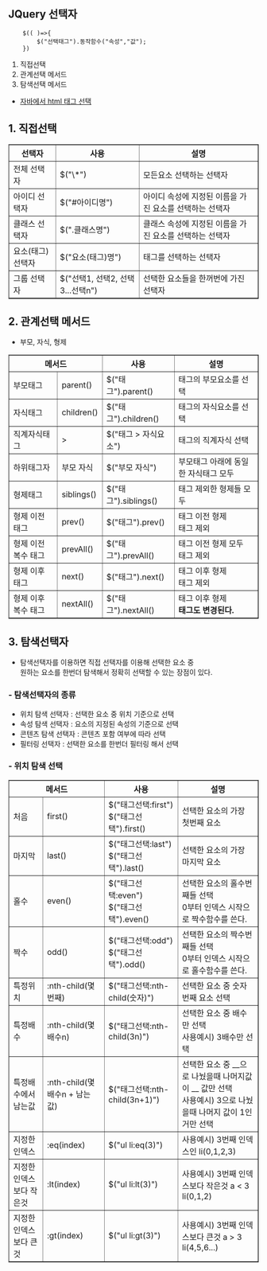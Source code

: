 ## JQuery 선택자

```
    $(( )=>{
        $("선택태그").동작함수("속성","값");
    })
```

1.  직접선택
2.  관계선택 메서드
3.  탐색선택 메서드
- [자바에서 html 태그 선택](https://github.com/hyeah0/SmartWeb_Contents_WebApplication_developer_class/blob/main/5_web/03_js/00_DOM/01_01_searchElement(tag).md)

## 1. 직접선택

<table border="1" cellspacing="0">
    <tr><th> 선택자 </th><th> 사용 </th><th> 설명 </th></tr>
    <tr><td> 전체 선택자   </td>    <td> $("\*")                     </td> <td> 모든요소 선택하는 선택자 </td></tr>
    <tr><td> 아이디 선택자  </td>    <td> $("#아이디명")                 </td> <td> 아이디 속성에 지정된 이름을 가진 요소를 선택하는 선택자</td></tr>
    <tr><td> 클래스 선택자 </td>     <td> $(".클래스명")                 </td> <td> 클래스 속성에 지정된 이름을 가진 요소를 선택하는 선택자</td></tr>
    <tr><td> 요소(태그) 선택자  </td> <td> $("요소(태그)명")              </td>  <td>태그를 선택하는 선택자 </td></tr>
    <tr><td> 그룹 선택자  </td>   <td> $("선택1, 선택2, 선택3...선택n") </td>   <td>선택한 요소들을 한꺼번에 가진 선택자   </td></tr>
</table>

## 2. 관계선택 메서드

- 부모, 자식, 형제

<table border="1" cellspacing="0">
    <tr><th colspan="2"> 메서드 </th><th> 사용 </th><th> 설명 </th></tr>
    <tr><td>부모태그  </td>   <td>parent() </td><td> $("태그").parent() </td><td> 태그의 부모요소를 선택 </td></tr>
    <tr><td>자식태그 </td>    <td>children() </td><td> $("태그").children() </td><td> 태그의 자식요소를 선택 </td></tr>
    <tr><td>직계자식태그 </td>  <td> > </td><td> $("태그 > 자식요소") </td><td> 태그의 직계자식 선택 </td></tr>
    <tr><td> 하위태그자</td>  <td> 부모 자식 </td><td> $("부모 자식") </td><td> 부모태그 아래에 동일한 자식태그 모두 </td></tr>
    <tr><td> 형제태그</td>    <td>siblings() </td><td> $("태그").siblings() </td><td> 태그 제외한 형제들 모두</tr>
    <tr><td>형제 이전 태그 </td>  <td>prev() </td><td> $("태그").prev() </td><td> 태그 이전 형제<br>태그 제외</td></tr> 
    <tr><td>형제 이전 복수 태그 </td><td>prevAll() </td><td> $("태그").prevAll() </td><td> 태그 이전 형제 모두 <br>태그 제외</td></tr>
    <tr><td> 형제 이후 태그 </td><td>next() </td><td> $("태그").next()</td><td> 태그 이후 형제 <br>태그 제외</td></tr>
    <tr><td> 형제 이후 복수 태그</td><td>nextAll() </td><td> $("태그").nextAll() </td><td> 태그 이후 형제 <br><b>태그도 변경된다. </td></tr>
</table>

## 3. 탐색선택자

- 탐색선택자를 이용하면 직접 선택자를 이용해 선택한 요소 중 <br>
  원하는 요소를 한번더 탐색해서 정확히 선택할 수 있는 장점이 있다.

### - 탐색선택자의 종류

- 위치 탐색 선택자 : 선택한 요소 중 위치 기준으로 선택
- 속성 탐색 선택자 : 요소의 지정된 속성의 기준으로 선택
- 콘텐츠 탐색 선택자 : 콘텐츠 포함 여부에 따라 선택
- 필터링 선택자 : 선택한 요소를 한번더 필터링 해서 선택

### - 위치 탐색 선택

<table border="1" cellspacing="0">
    <tr><th colspan="2"> 메서드 </th><th> 사용 </th><th> 설명 </th></tr>
    <tr><td> 처음   </td> <td> first()   </td> <td> $("태그선택:first") <br> $("태그선택").first()   </td> <td> 선택한 요소의 가장 첫번째 요소   </td></tr>
    <tr><td> 마지막   </td> <td> last()   </td> <td> $("태그선택:last") <br> $("태그선택").last()   </td> <td> 선택한 요소의 가장 마지막 요소   </td></tr>
    <tr><td> 홀수   </td> <td> even()   </td> <td>  $("태그선택:even") <br> $("태그선택").even()  </td> <td> 선택한 요소의 홀수번째들 선택 <br>0부터 인덱스 시작으로 짝수함수를 쓴다.   </td></tr>
    <tr><td> 짝수   </td> <td> odd()    </td> <td>  $("태그선택:odd") <br> $("태그선택").odd()  </td> <td> 선택한 요소의 짝수번째들 선택 <br>0부터 인덱스 시작으로 홀수함수를 쓴다.     </td></tr>
    <tr><td> 특정위치   </td> <td> :nth-child(몇번째)   </td> <td> $("태그선택:nth-child(숫자)")   </td> <td> 선택한 요소 중 숫자번째 요소 선택   </td></tr>
    <tr><td> 특정배수   </td> <td> :nth-child(몇배수n)    </td> <td> $("태그선택:nth-child(3n)")   </td> <td> 선택한 요소 중 배수만 선택 <br> 사용예시) 3배수만 선택    </td></tr>
    <tr><td> 특정배수에서 남는값   </td> <td>:nth-child(몇배수n + 남는값)     </td> <td>  $("태그선택:nth-child(3n+1)")   </td> <td> 선택한 요소 중 __으로 나눴을때 나머지값이 __ 값만 선택 <br>사용예시) 3으로 나눴을때 나머지 값이 1인거만 선택    </td></tr>
    <tr><td> 지정한 인덱스  </td> <td> :eq(index)    </td> <td>  $("ul li:eq(3)")   </td> <td>사용예시) 3번째 인덱스인 li(0,1,2,3)    </td></tr>
     <tr><td> 지정한 인덱스보다 작은것 </td> <td> :lt(index)    </td> <td>  $("ul li:lt(3)")   </td> <td>사용예시) 3번째 인덱스보다 작은것 a < 3 li(0,1,2)    </td></tr>
     <tr><td> 지정한 인덱스보다 큰것  </td> <td> :gt(index)    </td> <td>  $("ul li:gt(3)")   </td> <td>사용예시) 3번째 인덱스보다 큰것 a > 3 li(4,5,6...)    </td></tr>
</table>
